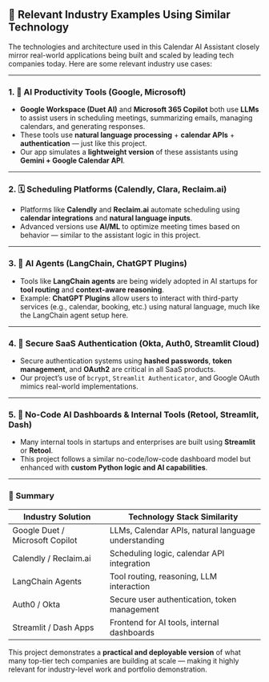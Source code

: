 ## 🏢 Relevant Industry Examples Using Similar Technology

The technologies and architecture used in this Calendar AI Assistant closely mirror real-world applications being built and scaled by leading tech companies today. Here are some relevant industry use cases:

---

### 1. 🧠 AI Productivity Tools (Google, Microsoft)

- **Google Workspace (Duet AI)** and **Microsoft 365 Copilot** both use **LLMs** to assist users in scheduling meetings, summarizing emails, managing calendars, and generating responses.
- These tools use **natural language processing** + **calendar APIs** + **authentication** — just like this project.
- Our app simulates a **lightweight version** of these assistants using **Gemini + Google Calendar API**.

---

### 2. 🗓️ Scheduling Platforms (Calendly, Clara, Reclaim.ai)

- Platforms like **Calendly** and **Reclaim.ai** automate scheduling using **calendar integrations** and **natural language inputs**.
- Advanced versions use **AI/ML** to optimize meeting times based on behavior — similar to the assistant logic in this project.

---

### 3. 🤖 AI Agents (LangChain, ChatGPT Plugins)

- Tools like **LangChain agents** are being widely adopted in AI startups for **tool routing** and **context-aware reasoning**.
- Example: **ChatGPT Plugins** allow users to interact with third-party services (e.g., calendar, booking, etc.) using natural language, much like the LangChain agent setup here.

---

### 4. 🔐 Secure SaaS Authentication (Okta, Auth0, Streamlit Cloud)

- Secure authentication systems using **hashed passwords**, **token management**, and **OAuth2** are critical in all SaaS products.
- Our project’s use of `bcrypt`, `Streamlit Authenticator`, and Google OAuth mimics real-world implementations.

---

### 5. 🧩 No-Code AI Dashboards & Internal Tools (Retool, Streamlit, Dash)

- Many internal tools in startups and enterprises are built using **Streamlit** or **Retool**.
- This project follows a similar no-code/low-code dashboard model but enhanced with **custom Python logic and AI capabilities**.

---

### 🚀 Summary

| Industry Solution         | Technology Stack Similarity                       |
|---------------------------|---------------------------------------------------|
| Google Duet / Microsoft Copilot | LLMs, Calendar APIs, natural language understanding |
| Calendly / Reclaim.ai     | Scheduling logic, calendar API integration       |
| LangChain Agents          | Tool routing, reasoning, LLM interaction         |
| Auth0 / Okta              | Secure user authentication, token management     |
| Streamlit / Dash Apps     | Frontend for AI tools, internal dashboards       |

This project demonstrates a **practical and deployable version** of what many top-tier tech companies are building at scale — making it highly relevant for industry-level work and portfolio demonstration.

